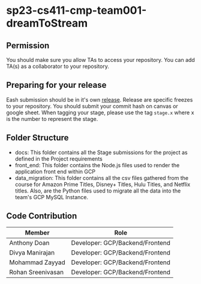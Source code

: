 # sp23-cs411-cmp-team001-dreamToStream

## Permission
You should make sure you allow TAs to access your repository. You can add TA(s) as a collaborator to your repository.

## Preparing for your release
Eash submission should be in it's own [release](https://docs.github.com/en/repositories/releasing-projects-on-github/about-releases). Release are specific freezes to your repository. You should submit your commit hash on canvas or google sheet. When tagging your stage, please use the tag `stage.x` where x is the number to represent the stage.

## Folder Structure
- docs: This folder contains all the Stage submissions for the project as defined in the Project requirements
- front_end: This folder contains the Node.js files used to render the application front end within GCP
- data_migration: This folder contains all the csv files gathered from the course for Amazon Prime Titles, Disney+ Titles, Hulu Titles, and Netflix titles. Also, are the Python files used to migrate all the data into the team's GCP MySQL Instance.

## Code Contribution
|        Member          |           Role         |
| ---------------------- | ---------------------- |
|      Anthony Doan      |      Developer: GCP/Backend/Frontend   |
|     Divya Manirajan    |      Developer: GCP/Backend/Frontend   |
|      Mohammad Zayyad   |      Developer: GCP/Backend/Frontend   |
|   Rohan Sreenivasan    |      Developer: GCP/Backend/Frontend   |

